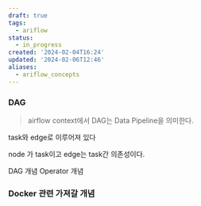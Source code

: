 ```yaml
---
draft: true
tags:
  - ariflow
status:
  - in_progress
created: '2024-02-04T16:24'
updated: '2024-02-06T12:46'
aliases:
  - ariflow_concepts
---
```

### DAG

> airflow context에서 DAG는 Data Pipeline을 의미한다.

task와 edge로 이루어져 있다

node 가 task이고 edge는 task간 의존성이다.

DAG 개념
Operator 개념

### Docker 관련 가져갈 개념

